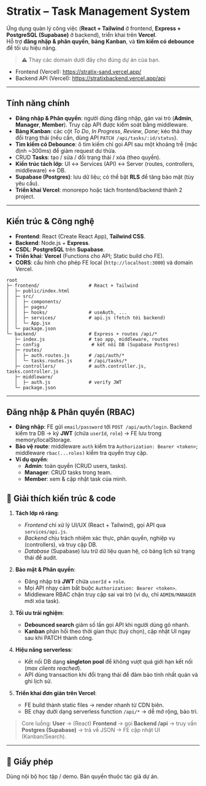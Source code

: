 
# Stratix – Task Management System

Ứng dụng quản lý công việc (**React + Tailwind** ở frontend, **Express + PostgreSQL (Supabase)** ở backend), triển khai trên **Vercel**.  
Hỗ trợ **đăng nhập & phân quyền**, **bảng Kanban**, và **tìm kiếm có debounce** để tối ưu hiệu năng.

> ⚠️ Thay các domain dưới đây cho đúng dự án của bạn.
- Frontend (Vercel): https://stratix-sand.vercel.app/
- Backend API (Vercel): https://stratixbackend.vercel.app/api

---

## Tính năng chính
- **Đăng nhập & Phân quyền**: người dùng đăng nhập, gán vai trò (**Admin**, **Manager**, **Member**). Truy cập API được kiểm soát bằng middleware.
- **Bảng Kanban**: các cột *To Do*, *In Progress*, *Review*, *Done*; kéo thả thay đổi trạng thái (nếu cần, dùng API `PATCH /api/tasks/:id/status`).
- **Tìm kiếm có Debounce**: ô tìm kiếm chỉ gọi API sau một khoảng trễ (mặc định ~300ms) để giảm request dư thừa.
- CRUD **Tasks**: tạo / sửa / đổi trạng thái / xóa (theo quyền).
- **Kiến trúc tách lớp**: UI ↔ Services (API) ↔ Server (routes, controllers, middleware) ↔ DB.
- **Supabase (Postgres)**: lưu dữ liệu; có thể bật **RLS** để tăng bảo mật (tùy yêu cầu).
- **Triển khai Vercel**: monorepo hoặc tách frontend/backend thành 2 project.

---

## Kiến trúc & Công nghệ
- **Frontend**: React (Create React App), **Tailwind CSS**.
- **Backend**: Node.js + **Express**.
- **CSDL**: **PostgreSQL** trên **Supabase**.
- **Triển khai**: **Vercel** (Functions cho API; Static build cho FE).
- **CORS**: cấu hình cho phép FE local (`http://localhost:3000`) và domain Vercel.

```text
root
├─ frontend/                  # React + Tailwind
│  ├─ public/index.html
│  ├─ src/
│  │  ├─ components/
│  │  ├─ pages/
│  │  ├─ hooks/               # useAuth, ...
│  │  ├─ services/            # api.js (fetch tới backend)
│  │  └─ App.jsx
│  └─ package.json
└─ backend/                   # Express + routes /api/*
   ├─ index.js                # tạo app, middleware, routes
   ├─ config                   # kết nối DB (Supabase Postgres)
   ├─ routes/
   │  ├─ auth.routes.js       # /api/auth/*
   │  └─ tasks.routes.js      # /api/tasks/*
   ├─ controllers/            # auth.controller.js, tasks.controller.js
   ├─ middleware/
   │  ├─ auth.js              # verify JWT
   └─ package.json
```

---

## Đăng nhập & Phân quyền (RBAC)
- **Đăng nhập**: FE gửi `email/password` tới `POST /api/auth/login`. Backend kiểm tra DB → ký **JWT** (chứa `userId`, `role`) → FE lưu trong memory/localStorage.
- **Bảo vệ route**: middleware `auth` kiểm tra `Authorization: Bearer <token>`; middleware `rbac(...roles)` kiểm tra quyền truy cập.
- **Ví dụ quyền**:
  - **Admin**: toàn quyền (CRUD users, tasks).
  - **Manager**: CRUD tasks trong team.
  - **Member**: xem & cập nhật task của mình.

## 📝 Giải thích kiến trúc & code
1) **Tách lớp rõ ràng**:  
   - *Frontend* chỉ xử lý UI/UX (React + Tailwind), gọi API qua `services/api.js`.  
   - *Backend* chịu trách nhiệm xác thực, phân quyền, nghiệp vụ (controllers), và truy cập DB.  
   - *Database* (Supabase) lưu trữ dữ liệu quan hệ, có bảng lịch sử trạng thái để audit.

2) **Bảo mật & Phân quyền**:  
   - Đăng nhập trả **JWT** chứa `userId` + `role`.  
   - Mọi API nhạy cảm bắt buộc `Authorization: Bearer <token>`.  
   - Middleware RBAC chặn truy cập sai vai trò (ví dụ, chỉ `ADMIN/MANAGER` mới xóa task).

3) **Tối ưu trải nghiệm**:  
   - **Debounced search** giảm số lần gọi API khi người dùng gõ nhanh.  
   - **Kanban** phản hồi theo thời gian thực (tuỳ chọn), cập nhật UI ngay sau khi PATCH thành công.

4) **Hiệu năng serverless**:  
   - Kết nối DB dạng **singleton pool** để không vượt quá giới hạn kết nối (*max clients reached*).  
   - API dùng transaction khi đổi trạng thái để đảm bảo tính nhất quán và ghi lịch sử.

5) **Triển khai đơn giản trên Vercel**:  
   - FE build thành static files → render nhanh từ CDN biên.  
   - BE chạy dưới dạng serverless function `/api/*` → dễ mở rộng, bảo trì.

> Core luồng: **User** → (React) **Frontend** → gọi **Backend /api** → truy vấn **Postgres (Supabase)** → trả về JSON → FE cập nhật UI (Kanban/Search).

---

## 📄 Giấy phép
Dùng nội bộ học tập / demo. Bản quyền thuộc tác giả dự án.

